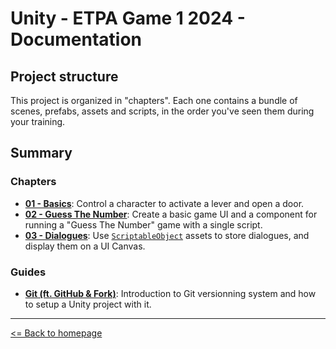 # Unity - ETPA Game 1 2024 - Documentation

## Project structure

This project is organized in "chapters". Each one contains a bundle of scenes, prefabs, assets and scripts, in the order you've seen them during your training.

## Summary

### Chapters

- [**01 - Basics**](./01-basics.md): Control a character to activate a lever and open a door.
- [**02 - Guess The Number**](./02-guess-the-number.md): Create a basic game UI and a component for running a "Guess The Number" game with a single script.
- [**03 - Dialogues**](./03-dialogues.md): Use [`ScriptableObject`](https://docs.unity3d.com/Manual/class-ScriptableObject.html) assets to store dialogues, and display them on a UI Canvas.

### Guides

- [**Git (ft. GitHub & Fork)**](./git.md): Introduction to Git versionning system and how to setup a Unity project with it.

---

[<= Back to homepage](../README.md)